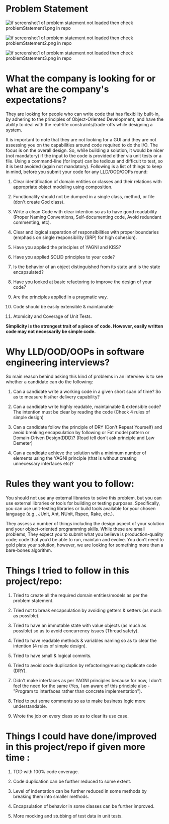 # Problem Statement

![ if screenshot1 of problem statement not loaded then check problemStatement1.png in repo ](https://raw.githubusercontent.com/pulkitent/coding-blox-flipkart-machine-round/master/problemStatement1.png)

![ if screenshot1 of problem statement not loaded then check problemStatement2.png in repo ](https://raw.githubusercontent.com/pulkitent/coding-blox-flipkart-machine-round/master/problemStatement2.png)

![ if screenshot1 of problem statement not loaded then check problemStatement3.png in repo ](https://raw.githubusercontent.com/pulkitent/coding-blox-flipkart-machine-round/master/problemStatement3.png)


# What the company is looking for or what are the company's expectations?

They are looking for people who can write code that has flexibility built-in, by adhering to the principles of Object-Oriented Development, and have the ability to deal with the real-life constraints/trade-offs while designing a system.

It is important to note that they are not looking for a GUI and they are not assessing you on the capabilities around code required to do the I/O. The focus is on the overall design. So, while building a solution, it would be nicer (not mandatory) if the input to the code is provided either via unit tests or a file. Using a command-line (for input) can be tedious and difficult to test, so it is best avoided (again not mandatory). Following is a list of things to keep in mind, before you submit your code for any LLD/OOD/OOPs round:

1. Clear identification of domain entities or classes and their relations with appropriate object modeling using composition.

2. Functionality should not be dumped in a single class, method, or file (don't create God class).

3. Write a clean Code with clear intention so as to have good readability (Proper Naming Conventions, Self-documenting code, Avoid redundant commenting, etc).

3. Clear and logical separation of responsibilities with proper boundaries (emphasis on single responsibility (SRP) for high cohesion).

4. Have you applied the principles of YAGNI and KISS?

5. Have you applied SOLID principles to your code?

6. Is the behavior of an object distinguished from its state and is the state encapsulated? 

7. Have you looked at basic refactoring to improve the design of your code?

8. Are the principles applied in a pragmatic way.

9. Code should be easily extensible & maintainable

11. Atomicity and Coverage of Unit Tests.

**Simplicity is the strongest trait of a piece of code. However, easily written code may not necessarily be simple code.**


# Why LLD/OOD/OOPs in software engineering interviews?

So main reason behind asking this kind of problems in an interview is to see whether a candidate can do the following:

1. Can a candidate write a working code in a given short span of time? So as to measure his/her delivery capability?

2. Can a candidate write highly readable, maintainable & extensible code? The intention must be clear by reading the code (Check 4 rules of simple design)

3. Can a candidate follow the principle of DRY (Don't Repeat Yourself) and avoid breaking encapsulation by following or Fat model pattern or Domain-Driven Design(DDD)? (Read tell don't ask principle and Law Demeter)

4. Can a candidate achieve the solution with a minimum number of elements using the YAGNI principle (that is without creating unnecessary interfaces etc)?


# Rules they want you to follow:

You should not use any external libraries to solve this problem, but you can use external libraries or tools for building or testing purposes. Specifically, you can use unit-testing libraries or build tools available for your chosen language (e.g., JUnit, Ant, NUnit, Rspec, Rake, etc.).

They assess a number of things including the design aspect of your solution and your object-oriented programming skills. While these are small problems, They expect you to submit what you believe is production-quality code; code that you’d be able to run, maintain and evolve. You don’t need to gold plate your solution, however, we are looking for something more than a bare-bones algorithm.


# Things I tried to follow in this project/repo:

1. Tried to create all the required domain entities/models as per the problem statement.

2. Tried not to break encapsulation by avoiding getters & setters (as much as possible).

3. Tried to have an immutable state with value objects (as much as possible) so as to avoid concurrency issues (Thread safety).

4. Tried to have readable methods & variables naming so as to clear the intention (4 rules of simple design).

5. Tried to have small & logical commits.

6. Tried to avoid code duplication by refactoring/reusing duplicate code (DRY).

7. Didn't make interfaces as per YAGNI principles because for now, I don't feel the need for the same (Yes, I am aware of this principle also - "Program to interfaces rather than concrete implementation").

8. Tried to put some comments so as to make business logic more understandable.

9. Wrote the job on every class so as to clear its use case.


# Things I could have done/improved in this project/repo if given more time :

1. TDD with 100% code coverage.

2. Code duplication can be further reduced to some extent.

3. Level of indentation can be further reduced in some methods by breaking them into smaller methods.

4. Encapsulation of behavior in some classes can be further improved.

5. More mocking and stubbing of test data in unit tests.
